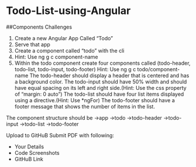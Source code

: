 # Todo-List-using-Angular

##Components Challenges
1. Create a new Angular App Called “Todo”
2. Serve that app
3. Create a component called “todo” with the cli
4. Hint: Use ng g c component-name
5. Within the todo component create four components called (todo-header, todo-list, todo-input, todo-footer) Hint: Use ng g c todo/component-name
The todo-header should display a header that is centered and has a background color.
The todo-input should have 50% width and should have equal spacing on its left and right side.(Hint: Use the css property of “margin: 0 auto”)
The todo-list should have four list items displayed using a directive.(Hint: Use *ngFor)
The todo-footer should have a footer message that shows the number of items in the list.

The component structure should be
->app
->todo
->todo-header
->todo-input
->todo-list
->todo-footer

Upload to GitHuB
  Submit PDF with following:
  - Your Details
  - Code Screenshots
  - GitHuB Link
